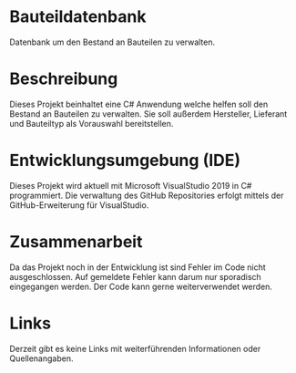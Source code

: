 # Bauteildatenbank
Datenbank um den Bestand an Bauteilen zu verwalten.

# Beschreibung
Dieses Projekt beinhaltet eine C# Anwendung welche helfen soll den Bestand an Bauteilen zu verwalten.
Sie soll außerdem Hersteller, Lieferant und Bauteiltyp als Vorauswahl bereitstellen.

# Entwicklungsumgebung (IDE)
Dieses Projekt wird aktuell mit Microsoft VisualStudio 2019 in C# programmiert.
Die verwaltung des GitHub Repositories erfolgt mittels der GitHub-Erweiterung für VisualStudio.

# Zusammenarbeit
Da das Projekt noch in der Entwicklung ist sind Fehler im Code nicht ausgeschlossen.
Auf gemeldete Fehler kann darum nur sporadisch eingegangen werden.
Der Code kann gerne weiterverwendet werden.

# Links
Derzeit gibt es keine Links mit weiterführenden Informationen oder Quellenangaben.
